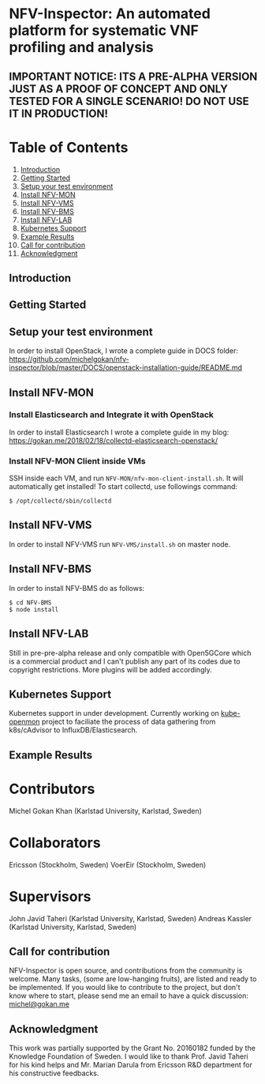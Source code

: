 # NFV-Inspector: An automated platform for systematic VNF profiling and analysis
## IMPORTANT NOTICE: ITS A PRE-ALPHA VERSION JUST AS A PROOF OF CONCEPT AND ONLY TESTED FOR A SINGLE SCENARIO! DO NOT USE IT IN PRODUCTION!

# Table of Contents
1. [Introduction](#intoduction)
2. [Getting Started](#getting-started)
3. [Setup your test environment](#setup-your-test-environment)
4. [Install NFV-MON](#install-nfv-mon)
5. [Install NFV-VMS](#install-nfv-vms)
6. [Install NFV-BMS](#install-nfv-bms)
7. [Install NFV-LAB](#install-nfv-lab)
8. [Kubernetes Support](#kubernetes)
8. [Example Results](#example-results)
9. [Call for contribution](#call-for-contribution)
10. [Acknowledgment](#acknowledgment)


## Introduction
## Getting Started
## Setup your test environment
In order to install OpenStack, I wrote a complete guide in DOCS folder: https://github.com/michelgokan/nfv-inspector/blob/master/DOCS/openstack-installation-guide/README.md
## Install NFV-MON
### Install Elasticsearch and Integrate it with OpenStack
In order to install Elasticsearch I wrote a complete guide in my blog: https://gokan.me/2018/02/18/collectd-elasticsearch-openstack/
### Install NFV-MON Client inside VMs
SSH inside each VM, and run `NFV-MON/nfv-mon-client-install.sh`. It will automatically get installed! To start collectd, use followings command:

  ````
  $ /opt/collectd/sbin/collectd
  ````

## Install NFV-VMS
In order to install NFV-VMS run `NFV-VMS/install.sh` on master node.

## Install NFV-BMS
In order to install NFV-BMS do as follows:

  ````
  $ cd NFV-BMS
  $ node install
  ````

## Install NFV-LAB
Still in pre-pre-alpha release and only compatible with Open5GCore which is a commercial product and I can't publish any part of its codes due to copyright restrictions. More plugins will be added accordingly.

## Kubernetes Support
Kubernetes support in under development. Currently working on [kube-openmon](https://github.com/michelgokan/kube-openmon) project to faciliate the process of data gathering from k8s/cAdvisor to InfluxDB/Elasticsearch.

## Example Results

# Contributors
Michel Gokan Khan (Karlstad University, Karlstad, Sweden)

# Collaborators
Ericsson (Stockholm, Sweden)
VoerEir (Stockholm, Sweden)

# Supervisors
John Javid Taheri (Karlstad University, Karlstad, Sweden)
Andreas Kassler (Karlstad University, Karlstad, Sweden)

## Call for contribution
NFV-Inspector is open source, and contributions from the community is welcome. Many tasks, (some are low-hanging fruits), are listed and ready to be implemented. If you would like to contribute to the project, but don't know where to start, please send me an email to have a quick discussion: michel@gokan.me
## Acknowledgment
This work was partially supported by the Grant No. 20160182 funded by the Knowledge Foundation of Sweden. I would like to thank Prof. Javid Taheri for his kind helps and Mr. Marian Darula from Ericsson R&D department for his constructive feedbacks.

